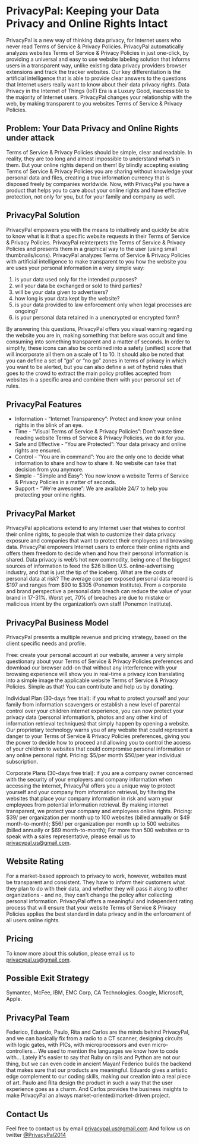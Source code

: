 <h1>PrivacyPal: Keeping your Data Privacy and Online Rights Intact</h1>

<p>
PrivacyPal is a new way of thinking data privacy, for Internet users who never read Terms of Service & Privacy Policies. PrivacyPal automatically analyzes websites Terms of Service & Privacy Policies in just one-click, by providing a universal and easy to use website labeling solution that informs users in a transparent way, unlike existing data privacy providers browser extensions and track the tracker websites. Our key differentiation is the artificial intelligence that is able to provide clear answers to the questions that Internet users really want to know about their data privacy rights.
Data Privacy in the Internet of Things (IoT) Era is a Luxury Good, inaccessible to the majority of Internet users. PrivacyPal changes your relationship with the web, by making transparent to you websites Terms of Service & Privacy Policies.
</p>
 
<h2>Problem: Your Data Privacy and Online Rights under attack</h2>
 
Terms of Service & Privacy Policies should be simple, clear and readable. In reality, they are too long and almost impossible to understand what’s in them. But your online rights depend on them! By blindly accepting existing Terms of Service & Privacy Policies you are sharing without knowledge your personal data and files, creating a true information currency that is disposed freely by companies worldwide. Now, with PrivacyPal you have a product that helps you to care about your online rights and have effective protection, not only for you, but for your family and company as well.
 
 
<h2>PrivacyPal Solution</h2>
 
PrivacyPal empowers you with the means to intuitively and quickly be able to know what is it that a specific website requests in their Terms of Service & Privacy Policies. PrivacyPal reinterprets the Terms of Service & Privacy Policies and presents them in a graphical way to the user (using small thumbnails/icons). PrivacyPal analyzes Terms of Service & Privacy Policies with artificial intelligence to make transparent to you how the website you are uses your personal information in a very simple way:
<ol>
 <li>is your data used only for the intended purposes?</li>
 <li>will your data be exchanged or sold to third parties?</li>
 <li>will be your data given to advertisers?</li>
 <li>how long is your data kept by the website?</li>
 <li>is your data provided to law enforcement only when legal processes are ongoing?</li>
 <li>is your personal data retained in a unencrypted or encrypted form?</li>
</ol>
By answering this questions, PrivacyPal offers you visual warning regarding the website you are in, making something that before was occult and time consuming into something transparent and a matter of seconds. In order to simplify, these icons can also be combined into a safety (unified) score that will incorporate all them on a scale of 1 to 10. It should also be noted that you can define a set of “go” or “no go” zones in terms of privacy in which you want to be alerted, but you can also define a set of hybrid rules that goes to the crowd to extract the main policy profiles accepted from websites in a specific area and combine them with your personal set of rules.
 
 
<h2>PrivacyPal Features</h2>
 
<ul>
  <li>Information - “Internet Transparency”: Protect and know your online rights in the blink of an eye.</li>
  <li>Time - “Visual Terms of Service & Privacy Policies”: Don’t waste time reading website Terms of Service & Privacy Policies, we do it for you.</li>
  <li>Safe and Effective - “You are Protected”: Your data privacy and online rights are ensured.</li>
  <li>Control - “You are in command”: You are the only one to decide what information to share and how to share it. No website can take that decision from you anymore.</li>
  <li>Simple - “Simple and Easy”: You now know a website Terms of Service & Privacy Policies in a matter of seconds.</li>
  <li>Support - “We’re awesome”: We are available 24/7 to help you protecting your online rights.</li>
</ul>


<h2>PrivacyPal Market</h2>

PrivacyPal applications extend to any Internet user that wishes to control their online rights, to people that wish to customize their data privacy exposure and companies that want to protect their employees and browsing data. PrivacyPal empowers Internet users to enforce their online rights and offers them freedom to decide when and how their personal information is shared. Data privacy is web’s hot new commodity, being one of the biggest sources of information to feed the $26 billion U.S. online-advertising industry, and that is just the tip of the iceberg. What are the costs of personal data at risk? The average cost per exposed personal data record is $197 and ranges from $90 to $305 (Ponemon Institute). From a corporate and brand perspective a personal data breach can reduce the value of your brand in 17-31%. Worst yet, 70% of breaches are due to mistake or malicious intent by the organization’s own staff (Ponemon Institute).


<h2>PrivacyPal Business Model</h2>

PrivacyPal presents a multiple revenue and pricing strategy, based on the client specific needs and profile.

Free: create your personal account at our website, answer a very simple questionary about your Terms of Service & Privacy Policies preferences and download our browser add-on that without any interference with your browsing experience will show you in real-time a privacy icon translating into a simple image the applicable website Terms of Service & Privacy Policies. Simple as that!
You can contribute and help us by donating.

Individual Plan (30-days free trial): if you what to protect yourself and your family from information scavengers or establish a new level of parental control over your children internet experience, you can now protect your privacy data (personal information’s, photos and any other kind of information retrieval techniques) that simply happen by opening a website. Our proprietary technology warns you of any website that could represent a danger to your Terms of Service & Privacy Policies preferences, giving you the power to decide how to proceed and allowing you to control the access of your children to websites that could compromise personal information or any online personal right.
Pricing: $5/per month $50/per year individual subscription.

Corporate Plans (30-days free trial): if you are a company owner concerned with the security of your employers and company information when accessing the internet, PrivacyPal offers you a unique way to protect yourself and your company from information retrieval, by filtering the websites that place your company information in risk and warn your employees from potential information retrieval. By making internet transparent, we protect your company and employees online rights.
Pricing: $39/ per organization per month up to 100 websites (billed annually or $49 month-to-month); $56/ per organization per month up to 500 websites (billed annually or $69 month-to-month); For more than 500 websites or to speak with a sales representative, please email us to privacypal.us@gmail.com.


<h2>Website Rating</h2>

For a market-based approach to privacy to work, however, websites must be transparent and consistent. They have to inform their customers what they plan to do with their data, and whether they will pass it along to other organizations - and no, they can't change the policy after collecting personal information. PrivacyPal offers a meaningful and independent rating process that will ensure that your website Terms of Service & Privacy Policies applies the best standard in data privacy and in the enforcement of all users online rights.


<h2>Pricing</h2>

To know more about this solution, please email us to privacypal.us@gmail.com.


<h2>Possible Exit Strategy</h2>

Symantec, McFee, IBM, EMC Corp, CA Technologies.
Google, Microsoft, Apple.


<h2>PrivacyPal Team</h2>

Federico, Eduardo, Paulo, Rita and Carlos are the minds behind PrivacyPal, and we can basically fix from a radio to a CT scanner, designing circuits with logic gates, with PICs, with microprocessors and even micro-controllers... We used to mention the languages we know how to code with... Lately it's easier to say that Ruby on rails and Python are not our thing, but we can even code in ancient Mayan!
Federico builds the backend that makes sure that our products are meaningful. Eduardo gives a artistic edge complement to our coding skills, making our creation into a real piece of art. Paulo and Rita design the product in such a way that the user experience goes as a charm. And Carlos provides the business insights to make PrivacyPal an always market-oriented/market-driven project.


<h2>Contact Us</h2>

Feel free to contact us by email privacypal.us@gmail.com
And follow us on twitter <a href='https://twitter.com/PrivacyPal2014'>@PrivacyPal2014</a>
